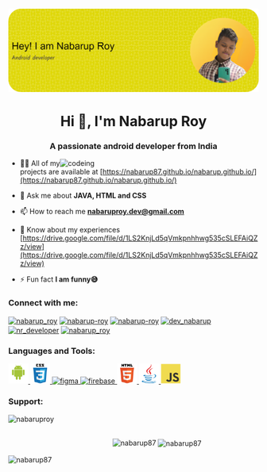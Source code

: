 ![logo](https://github.com/nabarup87/nabarup87/blob/main/Github%20Banner.png)
<h1 align="center">Hi 👋, I'm Nabarup Roy</h1>
<h3 align="center">A passionate android developer from India</h3>

<img align="right" alt="codeing" width="400" src="https://user-images.githubusercontent.com/55389276/140866485-8fb1c876-9a8f-4d6a-98dc-08c4981eaf70.gif">

- 👨‍💻 All of my projects are available at [https://nabarup87.github.io/nabarup.github.io/](https://nabarup87.github.io/nabarup.github.io/)

- 💬 Ask me about **JAVA, HTML and CSS**

- 📫 How to reach me **nabaruproy.dev@gmail.com**

- 📄 Know about my experiences [https://drive.google.com/file/d/1LS2KnjLd5qVmkpnhhwg535cSLEFAiQZz/view](https://drive.google.com/file/d/1LS2KnjLd5qVmkpnhhwg535cSLEFAiQZz/view)

- ⚡ Fun fact **I am funny😅**

<h3 align="left">Connect with me:</h3>
<p align="left">
<a href="https://twitter.com/nabarup_roy" target="blank"><img align="center" src="https://raw.githubusercontent.com/rahuldkjain/github-profile-readme-generator/master/src/images/icons/Social/twitter.svg" alt="nabarup_roy" height="30" width="40" /></a>
<a href="https://linkedin.com/in/nabarup-roy" target="blank"><img align="center" src="https://raw.githubusercontent.com/rahuldkjain/github-profile-readme-generator/master/src/images/icons/Social/linked-in-alt.svg" alt="nabarup-roy" height="30" width="40" /></a>
<a href="https://stackoverflow.com/users/22744816/nabarup-roy" target="blank"><img align="center" src="https://raw.githubusercontent.com/rahuldkjain/github-profile-readme-generator/master/src/images/icons/Social/stack-overflow.svg" alt="nabarup-roy" height="30" width="40" /></a>
<a href="https://instagram.com/dev_nabarup" target="blank"><img align="center" src="https://raw.githubusercontent.com/rahuldkjain/github-profile-readme-generator/master/src/images/icons/Social/instagram.svg" alt="dev_nabarup" height="30" width="40" /></a>
<a href="https://www.youtube.com/c/nr_developer" target="blank"><img align="center" src="https://raw.githubusercontent.com/rahuldkjain/github-profile-readme-generator/master/src/images/icons/Social/youtube.svg" alt="nr_developer" height="30" width="40" /></a>
<a href="https://www.leetcode.com/nabarup_roy" target="blank"><img align="center" src="https://raw.githubusercontent.com/rahuldkjain/github-profile-readme-generator/master/src/images/icons/Social/leet-code.svg" alt="nabarup_roy" height="30" width="40" /></a>
</p>

<h3 align="left">Languages and Tools:</h3>
<p align="left"> <a href="https://developer.android.com" target="_blank" rel="noreferrer"> <img src="https://raw.githubusercontent.com/devicons/devicon/master/icons/android/android-original-wordmark.svg" alt="android" width="40" height="40"/> </a> <a href="https://www.w3schools.com/css/" target="_blank" rel="noreferrer"> <img src="https://raw.githubusercontent.com/devicons/devicon/master/icons/css3/css3-original-wordmark.svg" alt="css3" width="40" height="40"/> </a> <a href="https://www.figma.com/" target="_blank" rel="noreferrer"> <img src="https://www.vectorlogo.zone/logos/figma/figma-icon.svg" alt="figma" width="40" height="40"/> </a> <a href="https://firebase.google.com/" target="_blank" rel="noreferrer"> <img src="https://www.vectorlogo.zone/logos/firebase/firebase-icon.svg" alt="firebase" width="40" height="40"/> </a> <a href="https://www.w3.org/html/" target="_blank" rel="noreferrer"> <img src="https://raw.githubusercontent.com/devicons/devicon/master/icons/html5/html5-original-wordmark.svg" alt="html5" width="40" height="40"/> </a> <a href="https://www.java.com" target="_blank" rel="noreferrer"> <img src="https://raw.githubusercontent.com/devicons/devicon/master/icons/java/java-original.svg" alt="java" width="40" height="40"/> </a> <a href="https://developer.mozilla.org/en-US/docs/Web/JavaScript" target="_blank" rel="noreferrer"> <img src="https://raw.githubusercontent.com/devicons/devicon/master/icons/javascript/javascript-original.svg" alt="javascript" width="40" height="40"/> </a> </p>

<h3 align="left">Support:</h3>
<p><a href="https://www.buymeacoffee.com/nabaruproy"> <img align="left" src="https://cdn.buymeacoffee.com/buttons/v2/default-yellow.png" height="50" width="210" alt="nabaruproy" /></a></p><br><br>

<p><img align="left" src="https://github-readme-stats.vercel.app/api/top-langs?username=nabarup87&show_icons=true&locale=en&layout=compact" alt="nabarup87" /></p>

<p>&nbsp;<img align="center" src="https://github-readme-stats.vercel.app/api?username=nabarup87&show_icons=true&locale=en" alt="nabarup87" /></p>

<p><img align="center" src="https://github-readme-streak-stats.herokuapp.com/?user=nabarup87&" alt="nabarup87" /></p>
